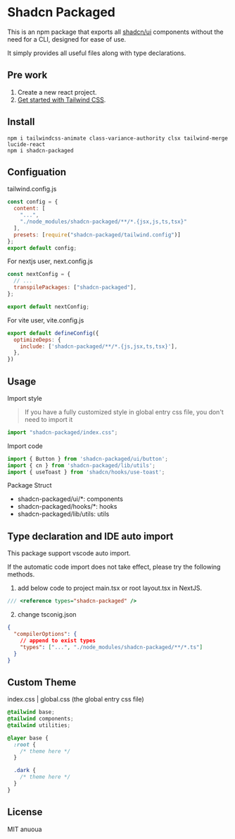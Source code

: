 # Shadcn Packaged

This is an npm package that exports all [shadcn/ui](https://ui.shadcn.com/) components without the need for a CLI, designed for ease of use. 

It simply provides all useful files along with type declarations.

## Pre work

1. Create a new react project.
2. [Get started with Tailwind CSS](https://tailwindcss.com/docs/installation).

## Install

```shell
npm i tailwindcss-animate class-variance-authority clsx tailwind-merge lucide-react
npm i shadcn-packaged
```

## Configuation

tailwind.config.js

```javascript
const config = {
  content: [
    "...",
    "./node_modules/shadcn-packaged/**/*.{jsx,js,ts,tsx}"
  ],
  presets: [require("shadcn-packaged/tailwind.config")]
};
export default config;
```

For nextjs user, next.config.js

```javascript
const nextConfig = {
  // ...
  transpilePackages: ["shadcn-packaged"],
};

export default nextConfig;
```

For vite user, vite.config.js

```javascript
export default defineConfig({
  optimizeDeps: {
    include: ['shadcn-packaged/**/*.{js,jsx,ts,tsx}'],
  },
})
```

## Usage

Import style

> If you have a fully customized style in global entry css file, you don't need to import it

```javascript
import "shadcn-packaged/index.css";
```

Import code

```javascript
import { Button } from 'shadcn-packaged/ui/button';
import { cn } from 'shadcn-packaged/lib/utils';
import { useToast } from 'shadcn/hooks/use-toast';
```

Package Struct

- shadcn-packaged/ui/*: components
- shadcn-packaged/hooks/*: hooks
- shadcn-packaged/lib/utils: utils

## Type declaration and IDE auto import

This package support vscode auto import.

If the automatic code import does not take effect, please try the following methods.

1. add below code to project main.tsx or root layout.tsx in NextJS.

```typescript
/// <reference types="shadcn-packaged" />
```

2. change tsconig.json

```json
{
  "compilerOptions": {
    // append to exist types
    "types": ["...", "./node_modules/shadcn-packaged/**/*.ts"] 
  }
}
```

## Custom Theme

index.css | global.css (the global entry css file)

```css
@tailwind base;
@tailwind components;
@tailwind utilities;

@layer base {
  :root {
    /* theme here */
  }

  .dark {
    /* theme here */
  }
}
```

## License

MIT anuoua
